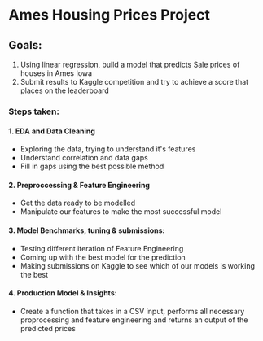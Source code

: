 # Ames Housing Prices Project

## Goals:
1. Using linear regression, build a model that predicts Sale prices of houses in Ames Iowa
2. Submit results to Kaggle competition and try to achieve a score that places on the leaderboard

### Steps taken:

#### 1. EDA and Data Cleaning
  - Exploring the data, trying to understand it's features
  - Understand correlation and data gaps
  - Fill in gaps using the best possible method

#### 2. Preproccessing & Feature Engineering
  - Get the data ready to be modelled
  - Manipulate our features to make the most successful model

#### 3. Model Benchmarks, tuning & submissions:
  - Testing different iteration of Feature Engineering
  - Coming up with the best model for the prediction
  - Making submissions on Kaggle to see which of our models is working the best

#### 4. Production Model & Insights:
 - Create a function that takes in a CSV input, performs all necessary proprocessing and feature engineering and returns an output of the predicted prices
